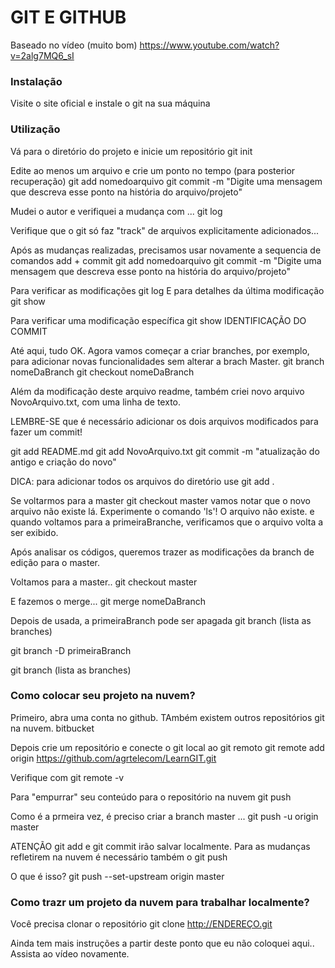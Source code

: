 # GIT E GITHUB
Baseado no vídeo (muito bom) https://www.youtube.com/watch?v=2alg7MQ6_sI

### Instalação
Visite o site oficial e instale o git na sua máquina

### Utilização
Vá para o diretório do projeto e inicie um repositório
git init

Edite ao menos um arquivo e crie um ponto no tempo (para posterior recuperação)
git add nomedoarquivo
git commit -m "Digite uma mensagem que descreva esse ponto na história do arquivo/projeto"

Mudei o autor e verifiquei a mudança com ...
git log

Verifique que o git só faz "track" de arquivos explicitamente adicionados...

Após as mudanças realizadas, precisamos usar novamente a sequencia de comandos add + commit
git add nomedoarquivo
git commit -m "Digite uma mensagem que descreva esse ponto na história do arquivo/projeto"

Para verificar as modificações
git log
E para detalhes da última modificação 
git show

Para verificar uma modificação específica
git show IDENTIFICAÇÃO DO COMMIT

Até aqui, tudo OK.
Agora vamos começar a criar branches, por exemplo, para adicionar novas funcionalidades sem alterar a brach Master.
git branch nomeDaBranch
git checkout nomeDaBranch

Além da modificação deste arquivo readme, também criei novo arquivo NovoArquivo.txt, com uma linha de texto.

LEMBRE-SE que é necessário adicionar os dois arquivos modificados para fazer um commit!

git add README.md
git add NovoArquivo.txt
git commit -m "atualização do antigo e criação do novo"

DICA: para adicionar todos os arquivos do diretório use
git add .

Se voltarmos para a master
git checkout master
vamos notar que o novo arquivo não existe lá. Experimente o comando 'ls'! O arquivo não existe.
e quando voltamos para a primeiraBranche, verificamos que o arquivo volta a ser exibido.

Após analisar os códigos, queremos trazer as modificações da branch de edição para o master.

Voltamos para a master..
git checkout master

E fazemos o merge...
git merge  nomeDaBranch


Depois de usada, a primeiraBranch pode ser apagada
git branch (lista as branches)

git branch -D primeiraBranch

git branch (lista as branches)

### Como colocar seu projeto na nuvem?

Primeiro, abra uma conta no github.
TAmbém existem outros repositórios git na nuvem. bitbucket

Depois crie um repositório e conecte o git local ao git remoto
git remote add origin https://github.com/agrtelecom/LearnGIT.git

Verifique com 
git remote -v

Para "empurrar" seu conteúdo para o repositório na nuvem
git push

Como é a prmeira vez, é preciso criar a branch master ...
git push -u origin master


ATENÇÃO
git add e git commit irão salvar localmente.
Para as mudanças refletirem na nuvem é necessário também o 
git push


O que é isso?
  git push --set-upstream origin master

### Como trazr um projeto da nuvem para trabalhar localmente?

Você precisa clonar o repositório
git clone http://ENDEREÇO.git


Ainda tem mais instruções a partir deste ponto que eu não coloquei aqui.. 
Assista ao vídeo novamente.